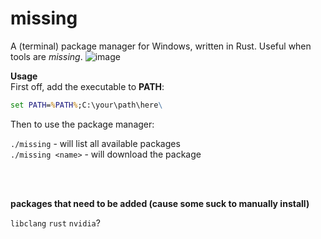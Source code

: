 # missing
A (terminal) package manager for Windows, written in Rust. Useful when tools are *missing*.
![image](https://github.com/alvin677/missing/assets/112005397/206a5346-23bd-4438-ba71-ff79c2a48faa)


**Usage**<br/>
First off, add the executable to **PATH**:
```bat
set PATH=%PATH%;C:\your\path\here\
```

Then to use the package manager:

`./missing` - will list all available packages<br/>
`./missing <name>` - will download the package<br/>

<br/><br/>

**packages that need to be added (cause some suck to manually install)**

`libclang`
`rust`
`nvidia`?
